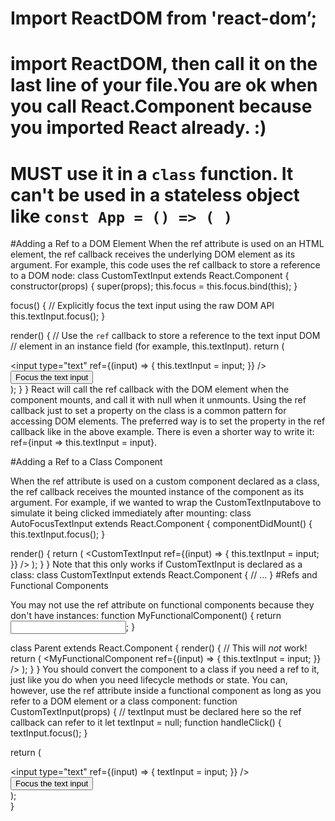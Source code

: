# Import ReactDOM from 'react-dom’;
# import ReactDOM, then call it on the last line of your file.You are ok when you call React.Component because you imported React already. :)

# MUST use it in a `class` function. It can't be used in a stateless object like `const App = () => ( )`

#Adding a Ref to a DOM Element
When the ref attribute is used on an HTML element, the ref callback receives the underlying DOM element as its argument. For example, this code uses the ref callback to store a reference to a DOM node:
class CustomTextInput extends React.Component {
  constructor(props) {
    super(props);
    this.focus = this.focus.bind(this);
  }

  focus() {
    // Explicitly focus the text input using the raw DOM API  this.textInput.focus();
  }

  render() {
    // Use the `ref` callback to store a reference to the text input DOM
    // element in an instance field (for example, this.textInput).
    return (
      <div>
        <input
          type="text"
          ref={(input) => { this.textInput = input; }} />
        <input
          type="button"
          value="Focus the text input"
          onClick={this.focus}
        />
      </div>
    );
  }
}
React will call the ref callback with the DOM element when the component mounts, and call it with null when it unmounts.
Using the ref callback just to set a property on the class is a common pattern for accessing DOM elements. The preferred way is to set the property in the ref callback like in the above example. There is even a shorter way to write it: ref={input => this.textInput = input}.

#Adding a Ref to a Class Component

When the ref attribute is used on a custom component declared as a class, the ref callback receives the mounted instance of the component as its argument. For example, if we wanted to wrap the CustomTextInputabove to simulate it being clicked immediately after mounting:
class AutoFocusTextInput extends React.Component {
  componentDidMount() {
    this.textInput.focus();
  }

  render() {
    return (
      <CustomTextInput
        ref={(input) => { this.textInput = input; }} />
    );
  }
}
Note that this only works if CustomTextInput is declared as a class:
class CustomTextInput extends React.Component {
  // ...
}
#Refs and Functional Components

You may not use the ref attribute on functional components because they don't have instances:
function MyFunctionalComponent() {
  return <input />;
}

class Parent extends React.Component {
  render() {
    // This will *not* work!
    return (
      <MyFunctionalComponent
        ref={(input) => { this.textInput = input; }} />
    );
  }
}
You should convert the component to a class if you need a ref to it, just like you do when you need lifecycle methods or state.
You can, however, use the ref attribute inside a functional component as long as you refer to a DOM element or a class component:
function CustomTextInput(props) {
  // textInput must be declared here so the ref callback can refer to it
  let textInput = null;
  function handleClick() {
    textInput.focus();
  }

  return (
    <div>
      <input
        type="text"
        ref={(input) => { textInput = input; }} />
      <input
        type="button"
        value="Focus the text input"
        onClick={handleClick}
      />
    </div>
  );  
}
